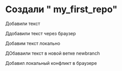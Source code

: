 # Создали " my_first_repo" 

Добавили текст

Ддобавили текст через браузер

Добавим текст локально

ДОбаваили текст в новой ветке newbranch

Добавил локальный конфликт в браузере

